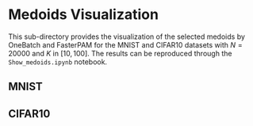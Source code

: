 # Medoids Visualization

This sub-directory provides the visualization of the selected medoids by OneBatch and FasterPAM for the MNIST and CIFAR10 datasets with $N = 20000$ and $K$ in $[10, 100]$. The results can be reproduced through the `Show_medoids.ipynb` notebook.

## MNIST

## CIFAR10
